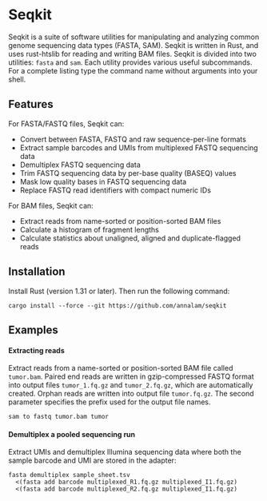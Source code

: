 # Seqkit

Seqkit is a suite of software utilities for manipulating and analyzing common genome sequencing data types (FASTA, SAM). Seqkit is written in Rust, and uses rust-htslib for reading and writing BAM files. Seqkit is divided into two utilities: `fasta` and `sam`. Each utility provides various useful subcommands. For a complete listing type the command name without arguments into your shell.

Features
--------

For FASTA/FASTQ files, Seqkit can:
- Convert between FASTA, FASTQ and raw sequence-per-line formats
- Extract sample barcodes and UMIs from multiplexed FASTQ sequencing data
- Demultiplex FASTQ sequencing data
- Trim FASTQ sequencing data by per-base quality (BASEQ) values
- Mask low quality bases in FASTQ sequencing data
- Replace FASTQ read identifiers with compact numeric IDs

For BAM files, Seqkit can:
- Extract reads from name-sorted or position-sorted BAM files
- Calculate a histogram of fragment lengths
- Calculate statistics about unaligned, aligned and duplicate-flagged reads

Installation
------------

Install Rust (version 1.31 or later). Then run the following command:
```
cargo install --force --git https://github.com/annalam/seqkit
```

Examples
--------

#### Extracting reads
Extract reads from a name-sorted or position-sorted BAM file called `tumor.bam`. Paired end reads are written in gzip-compressed FASTQ format into output files `tumor_1.fq.gz` and `tumor_2.fq.gz`, which are automatically created. Orphan reads are written into output file `tumor.fq.gz`. The second parameter specifies the prefix used for the output file names.
```
sam to fastq tumor.bam tumor
```

#### Demultiplex a pooled sequencing run
Extract UMIs and demultiplex Illumina sequencing data where both the sample barcode and UMI are stored in the adapter:
```
fasta demultiplex sample_sheet.tsv
  <(fasta add barcode multiplexed_R1.fq.gz multiplexed_I1.fq.gz)
  <(fasta add barcode multiplexed_R2.fq.gz multiplexed_I1.fq.gz)
```
